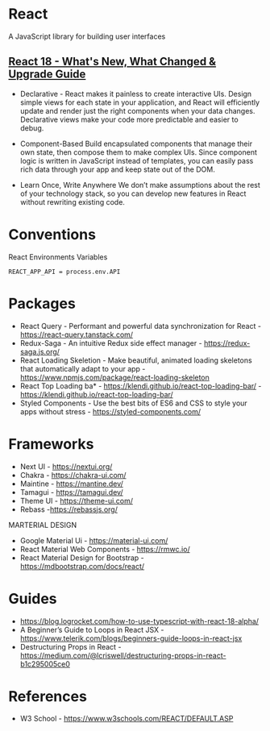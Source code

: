 # React

A JavaScript library for building user interfaces

## [React 18 - What's New, What Changed & Upgrade Guide](https://www.youtube.com/watch?v=N0DhCV_-Qbg)

- Declarative - React makes it painless to create interactive UIs. Design simple views for each state in your application, and React will efficiently update and render just the right components when your data changes.
  Declarative views make your code more predictable and easier to debug.

- Component-Based Build encapsulated components that manage their own state, then compose them to make complex UIs.
  Since component logic is written in JavaScript instead of templates, you can easily pass rich data through your app and keep state out of the DOM.

- Learn Once, Write Anywhere We don’t make assumptions about the rest of your technology stack, so you can develop new features in React without rewriting existing code.

# Conventions

React Environments Variables

```
REACT_APP_API = process.env.API
```

# Packages

- React Query - Performant and powerful data synchronization for React - https://react-query.tanstack.com/
- Redux-Saga - An intuitive Redux side effect manager - https://redux-saga.js.org/
- React Loading Skeletion - Make beautiful, animated loading skeletons that automatically adapt to your app - https://www.npmjs.com/package/react-loading-skeleton
- React Top Loading ba\* - https://klendi.github.io/react-top-loading-bar/ - https://klendi.github.io/react-top-loading-bar/
- Styled Components - Use the best bits of ES6 and CSS to style your apps without stress - https://styled-components.com/

# Frameworks

- Next UI - https://nextui.org/
- Chakra - https://chakra-ui.com/
- Maintine - https://mantine.dev/
- Tamagui - https://tamagui.dev/
- Theme UI - https://theme-ui.com/
- Rebass -https://rebassjs.org/

MARTERIAL DESIGN

- Google Material Ui - https://material-ui.com/
- React Material Web Components - https://rmwc.io/
- React Material Design for Bootstrap - https://mdbootstrap.com/docs/react/

# Guides

- https://blog.logrocket.com/how-to-use-typescript-with-react-18-alpha/
- A Beginner’s Guide to Loops in React JSX -https://www.telerik.com/blogs/beginners-guide-loops-in-react-jsx
- Destructuring Props in React - https://medium.com/@lcriswell/destructuring-props-in-react-b1c295005ce0

# References

- W3 School - https://www.w3schools.com/REACT/DEFAULT.ASP

